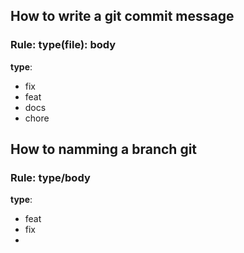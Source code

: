 

## How to write a git commit message

### Rule: type(file): body

**type**: 
  - fix 
  - feat 
  - docs
  - chore  
  
## How to namming a branch git 

### Rule: type/body 

**type**:
  - feat 
  - fix
  - 